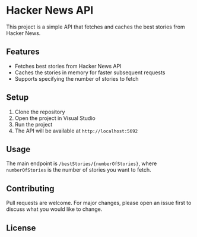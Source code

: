 # Hacker News API

This project is a simple API that fetches and caches the best stories from Hacker News.

## Features

- Fetches best stories from Hacker News API
- Caches the stories in memory for faster subsequent requests
- Supports specifying the number of stories to fetch

## Setup

1. Clone the repository
2. Open the project in Visual Studio
3. Run the project
4. The API will be available at `http://localhost:5692`

## Usage

The main endpoint is `/bestStories/{numberOfStories}`, where `numberOfStories` is the number of stories you want to fetch.

## Contributing

Pull requests are welcome. For major changes, please open an issue first to discuss what you would like to change.

## License
